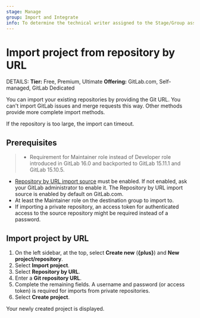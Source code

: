 ```yaml
---
stage: Manage
group: Import and Integrate
info: To determine the technical writer assigned to the Stage/Group associated with this page, see https://handbook.gitlab.com/handbook/product/ux/technical-writing/#assignments
---
```


# Import project from repository by URL

DETAILS:
**Tier:** Free, Premium, Ultimate
**Offering:** GitLab.com, Self-managed, GitLab Dedicated

You can import your existing repositories by providing the Git URL. You can't import GitLab issues and merge requests
this way. Other methods provide more complete import methods.

If the repository is too large, the import can timeout.

## Prerequisites

> - Requirement for Maintainer role instead of Developer role introduced in GitLab 16.0 and backported to GitLab 15.11.1 and GitLab 15.10.5.

- [Repository by URL import source](../../../administration/settings/import_and_export_settings.md#configure-allowed-import-sources)
  must be enabled. If not enabled, ask your GitLab administrator to enable it. The Repository by URL import source is enabled
  by default on GitLab.com.
- At least the Maintainer role on the destination group to import to.
- If importing a private repository, an access token for authenticated access to the source repository might be required
  instead of a password.

## Import project by URL

1. On the left sidebar, at the top, select **Create new** (**{plus}**) and **New project/repository**.
1. Select **Import project**.
1. Select **Repository by URL**.
1. Enter a **Git repository URL**.
1. Complete the remaining fields. A username and password (or access token) is required for imports from private
   repositories.
1. Select **Create project**.

Your newly created project is displayed.
